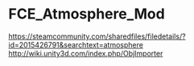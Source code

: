 # FCE_Atmosphere_Mod
https://steamcommunity.com/sharedfiles/filedetails/?id=2015426791&searchtext=atmosphere
http://wiki.unity3d.com/index.php/ObjImporter
